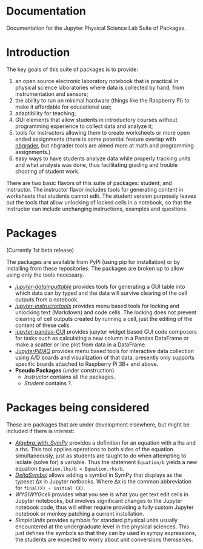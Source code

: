 # Documentation

Documentation for the Jupyter Physical Science Lab Suite of Packages.

# Introduction

The key goals of this suite of packages is to provide:

1. an open source electronic laboratory notebook that is practical in physical
   science laboratories where data is collected by hand, from instrumentation
   and sensors;
1. the ability to run on minimal hardware (things like the Raspberry Pi) to
   make it affordable for educational use;
1. adaptibility for teaching;
1. GUI elements that allow students in introductory courses without programming
   experience to collect data and analyze it;
1. tools for instructors allowing them to create worksheets or more open ended
   assignments (there is some potential feature overlap
   with [nbgrader](https://github.com/jupyter/nbgrader), but nbgrader tools are
   aimed more at math and programming assignments.)
1. easy ways to have students analyze data while properly tracking units and
   what analysis was done, thus facilitating grading and trouble shooting of
   student work.

There are two basic flavors of this suite of packages: student; and instructor.
The instructor flavor includes tools for generating content in worksheets that
students cannot edit. The student version purposely leaves out the tools that
allow unlocking of locked cells in a notebook, so that the instructor can
include unchanging instructions, examples and questions.

# Packages
(Currently 1st beta release)

The packages are available from PyPi (using pip for installation) or by
installing from these repositories. The packages are broken up to allow using
only the tools necessary.

* [_jupyter-datainputtable_](https://github.com/JupyterPhysSciLab/jupyter-datainputtable)
  provides tools for generating a GUI table into which data can by typed and
  the data will survive clearing of the cell outputs from a notebook.
* [_jupyter-instructortools_](https://github.com/JupyterPhysSciLab/jupyter-instructortools)
  provides menu based tools for locking and unlocking text (Markdown) and code
  cells. The locking does not prevent clearing of cell outputs created by
  running a cell, just the editing of the content of these cells.
* [jupyter-pandas-GUI](https://github.com/JupyterPhysSciLab/jupyter_Pandas_GUI)
  provides jupyter widget based GUI code composers for tasks such as 
  calculating a new column in a Pandas DataFrame or make a scatter or line 
  plot from data in a DataFrame.
* [_JupyterPiDAQ_](https://github.com/JupyterPhysSciLab/JupyterPiDAQ) provides
  menu based tools for interactive data collection using A/D boards and
  visualization of that data, presently only supports specific boards attached
  to Raspberry Pi 3B+ and above.
* __Pseudo Packages__ (under construction)
    * _Instructor_ contains all the packages.
    * _Student_ contains ?.

# Packages being considered

These are packages that are under development elsewhere, but might be included
if there is interest:

* _[Algebra_with_SymPy](https://github.com/gutow/Algebra_with_Sympy)_ provides
  a definition for an equation with a lhs and a rhs. This tool applies
  operations to both sides of the equation simultaneously, just as students are
  taught to do when attempting to isolate (solve for) a variable. Thus the
  statement `Equation/b` yields a new
  equation `Equation.lhs/b = Equation.rhs/b`.
* [_DeltaSymbol_](https://github.com/gutow/DeltaSymbol) allows adding a symbol
  in SymPy that displays as the typeset &Delta;`X` in Jupyter notbooks. Where
  &Delta;`X` is the common abbreviation for `final(X) - initial (X)`.
* _WYSIWYGcell_ provides what you see is what you get text edit cells in
  Jupyter notebooks, but involves significant changes to the Jupyter notebook
  code, thus will either require providing a fully custom Jupyter notebook or
  monkey patching a current installation.
* _SimpleUnits_ provides symbols for standard physical units usually
  encountered at the undergraduate level in the physical sciences. This just
  defines the symbols so that they can by used in sympy expressions, the
  students are expected to worry about unit conversions themselves.
